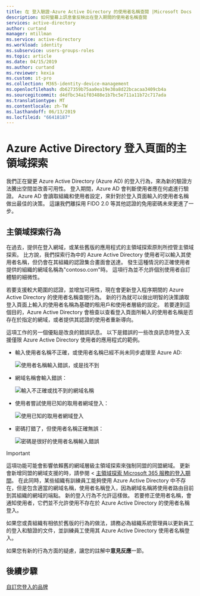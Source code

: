 ```yaml
---
title: 在 登入驗證-Azure Active Directory 的使用者名稱查閱 |Microsoft Docs
description: 如何螢幕上訊息會反映出在登入期間的使用者名稱查閱
services: active-directory
author: curtand
manager: mtillman
ms.service: active-directory
ms.workload: identity
ms.subservice: users-groups-roles
ms.topic: article
ms.date: 04/15/2019
ms.author: curtand
ms.reviewer: kexia
ms.custom: it-pro
ms.collection: M365-identity-device-management
ms.openlocfilehash: db627359b75aa0ea19e30a8d22bcacaa3409cb4a
ms.sourcegitcommit: d4dfbc34a1f03488e1b7bc5e711a11b72c717ada
ms.translationtype: MT
ms.contentlocale: zh-TW
ms.lasthandoff: 06/13/2019
ms.locfileid: "66418187"
---
```

# <a name="home-realm-discovery-for-azure-active-directory-sign-in-pages"></a>Azure Active Directory 登入頁面的主領域探索

我們正在變更 Azure Active Directory (Azure AD) 的登入行為，來為新的驗證方法騰出空間並改善可用性。 登入期間，Azure AD 會判斷使用者應在何處進行驗證。 Azure AD 會讀取組織和使用者設定，來針對於登入頁面輸入的使用者名稱做出最佳的決策。 這讓我們離採用 FIDO 2.0 等其他認證的免用密碼未來更進了一步。

## <a name="home-realm-discovery-behavior"></a>主領域探索行為

在過去，提供在登入網域，或某些舊版的應用程式的主領域探索原則所控管主領域探索。 比方說，我們探索行為中的 Azure Active Directory 使用者可以輸入其使用者名稱，但仍會在其組織的認證集合畫面會送達。 發生這種情況的正確使用者提供的組織的網域名稱為"contoso.com"時。 這項行為並不允許個別使用者自訂體驗的細微性。

若要支援較大範圍的認證，並增加可用性，現在會更新登入程序期間的 Azure Active Directory 的使用者名稱查閱行為。 新的行為就可以做出明智的決策讀取登入頁面上輸入的使用者名稱為基礎的租用戶和使用者層級的設定。 若要達到這個目的，Azure Active Directory 會檢查以查看登入頁面所輸入的使用者名稱是否存在於指定的網域，或者提供其認證的使用者重新導向。

這項工作的另一個優點是改良的錯誤訊息。 以下是錯誤的一些改良訊息時登入支援僅限 Azure Active Directory 使用者的應用程式的範例。

- 輸入使用者名稱不正確，或使用者名稱已經不尚未同步處理至 Azure AD:
  
    ![使用者名稱輸入錯誤，或是找不到](./media/signin-realm-discovery/typo-username.png)
  
- 網域名稱會輸入錯誤：
  
    ![輸入不正確或找不到的網域名稱](./media/signin-realm-discovery/typo-domain.png)
  
- 使用者嘗試使用已知的取用者網域登入：
  
    ![使用已知的取用者網域登入](./media/signin-realm-discovery/consumer-domain.png)
  
- 密碼打錯了，但使用者名稱正確無誤：  
  
    ![密碼是很好的使用者名稱輸入錯誤](./media/signin-realm-discovery/incorrect-password.png)
  
> [!IMPORTANT]
> 這項功能可能會影響依賴舊的網域層級主領域探索來強制同盟的同盟網域。 更新會新增同盟的網域支援的時，請參閱 <<c0> [ 主領域探索 Microsoft 365 服務的登入期間](https://azure.microsoft.com/updates/signin-hrd/)。 在此同時，某些組織有訓練員工能夠使用 Azure Active Directory 中不存在，但是包含適當的網域名稱，使用者名稱登入，因為網域名稱將使用者路由目前到其組織的網域的端點。 新的登入行為不允許這樣做。 若要修正使用者名稱，會通知使用者，它們並不允許使用不存在於 Azure Active Directory 的使用者名稱登入。
>
> 如果您或貴組織有相依於舊版的行為的做法，請務必為組織系統管理員以更新員工的登入和驗證的文件，並訓練員工使用其 Azure Active Directory 使用者名稱登入。
  
如果您有新的行為方面的疑慮，讓您的註解中**意見反應**一節。  

## <a name="next-steps"></a>後續步驟

[自訂您登入的品牌](../fundamentals/add-custom-domain.md)

